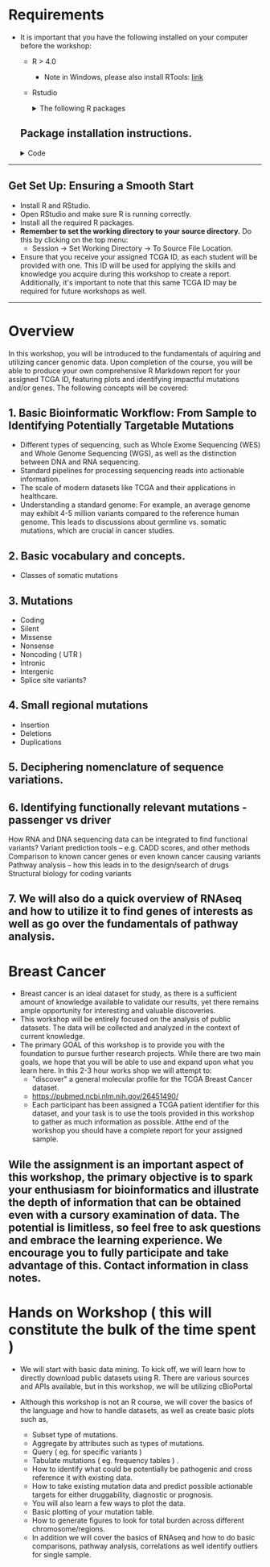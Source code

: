 # Requirements
  * It is important that you have the following installed on your computer before the workshop:
    * R > 4.0 
      + Note in Windows, please also install RTools: <a href="https://cran.r-project.org/bin/windows/Rtools/">link</a>
    * Rstudio
      <details>
        <summary>The following R packages </summary>
        
        ### Bioinformatics and Genomics
        1. **cBioPortalData** ~cgdsr~: An API interface to the Cancer Genomics Data Server (CGDS) which provides functions for accessing and retrieving data from the CGDS.
        2. **clusterProfiler**: Statistical analysis and visualization of functional profiles for genes and gene clusters.
        3. **DOSE**: package for Disease Ontology Semantic and Enrichment analysis.
        4. **org.Hs.eg.db**: Genome wide annotation for Human, primarily based on mapping using Entrez Gene identifiers.
        5. **qpcR**: functions for qPCR.  
        
        ### Data Visualization
        1. **ggplot2**: creating graphics, based on The Grammar of Graphics.
        2. **VennDiagram**: Generates Venn and Euler plots.
        3. **gridExtra**: Provides functions to arrange multiple grid-based plots on a page.
        4. **ggrepel**: Provides geoms for ggplot2 to repel overlapping text labels.
        5. **ggpubr**: 'ggplot2' Based Publication Ready Plots.
        
        ### Data Manipulation and Analysis
        1. **dplyr**: Provides functions for the most common data manipulation.
        2. **reshape2**: Reshaping data.
        3. **DT**: Provides an interface to the JavaScript library DataTables to display R data as interactive HTML tables.
        
        ### Reporting and Documentation
        1. **knitr**: Provides a general-purpose tool for dynamic report generation in R using Literate Programming techniques.
        2. **kableExtra**: Provides complex tables with merged cells, and enhanced styles.

      </details>

    ## Package installation instructions.  
    <details> 
      <summary>Code</summary>
      
      ```
        
        if(!require(devtools)) { install.packages("devtools") }
        if(!require(BiocManager)) { install.packages("BiocManager") }

        # this version is now obsolete ( leaving here as reminder to always save local copies )  
        # devtools::install_github("cBioPortal/cgdsr")
        
        BiocManager::install(c( "cBioPortalData", "ggplot2", "knitr", "kableExtra", "dplyr", "VennDiagram", "reshape2", 
                              "gridExtra", "ggrepel", "DT", "ggpubr", "qpcR",
                              "clusterProfiler", "DOSE", "org.Hs.eg.db"))
    ```
    </details>


---
## Get Set Up: Ensuring a Smooth Start

* Install R and RStudio.
* Open RStudio and make sure R is running correctly.
* Install all the required R packages.
* __Remember to set the working directory to your source directory.__ Do this by clicking on the top menu:
  + Session -> Set Working Directory -> To Source File Location.
* Ensure that you receive your assigned TCGA ID, as each student will be provided with one. This ID will be used for applying the skills and knowledge you acquire during this workshop to create a report. Additionally, it's important to note that this same TCGA ID may be required for future workshops as well. 

---

# Overview
In this workshop, you will be introduced to the fundamentals of aquiring and utilizing cancer genomic data. Upon completion of the course, you will be able to produce your own comprehensive R Markdown report for your assigned TCGA ID, featuring plots and identifying impactful mutations and/or genes. The following concepts will be covered: 

## 1. Basic Bioinformatic Workflow: From Sample to Identifying Potentially Targetable Mutations

* Different types of sequencing, such as Whole Exome Sequencing (WES) and Whole Genome Sequencing (WGS), as well as the distinction between DNA and RNA sequencing.
* Standard pipelines for processing sequencing reads into actionable information.
* The scale of modern datasets like TCGA and their applications in healthcare.
* Understanding a standard genome: For example, an average genome may exhibit 4-5 million variants compared to the reference human genome. This leads to discussions about germline vs. somatic mutations, which are crucial in cancer studies.


## 2. Basic vocabulary and concepts. 

* Classes of somatic mutations

## 3. Mutations 
* Coding 
* Silent
* Missense
* Nonsense
* Noncoding ( UTR ) 
* Intronic
* Intergenic
* Splice site variants?

## 4. Small regional mutations

* Insertion
* Deletions
* Duplications

## 5. Deciphering nomenclature of sequence variations.

## 6. Identifying functionally relevant mutations - passenger vs driver
How RNA and DNA sequencing data can be integrated to find functional variants?
Variant prediction tools – e.g. CADD scores, and other methods
Comparison to known cancer genes or even known cancer causing variants
Pathway analysis – how this leads in to the design/search of drugs
Structural biology for coding variants

## 7. We will also do a quick overview of RNAseq and how to utilize it to find genes of interests as well as go over the fundamentals of pathway analysis. 

# Breast Cancer
  * Breast cancer is an ideal dataset for study, as there is a sufficient amount of knowledge available to validate our results, yet there remains ample opportunity for interesting and valuable discoveries.
  * This workshop will be entirely focused on the analysis of public datasets. The data will be collected and analyzed in the context of current knowledge.
  * The primary GOAL of this workshop is to provide you with the foundation to pursue further research projects. While there are two main goals, we hope that you will be able to use and expand upon what you learn here. In this 2-3 hour works shop we will attempt to: 
    + "discover" a general molecular profile for the TCGA Breast Cancer dataset.  
    + https://pubmed.ncbi.nlm.nih.gov/26451490/
    + Each participant has been assigned a TCGA patient identifier for this dataset, and your task is to use the tools provided in this workshop to gather as much information as possible. Atthe end of the workshop you should have a complete report for your assigned sample. 

## Wile the assignment is an important aspect of this workshop, the primary objective is to spark your enthusiasm for bioinformatics and illustrate the depth of information that can be obtained even with a cursory examination of data. The potential is limitless, so feel free to ask questions and embrace the learning experience. We encourage you to fully participate and take advantage of this. Contact information in class notes. 
  

# Hands on Workshop ( this will constitute the bulk of the time spent )

* We will start with basic data mining. To kick off, we will learn how to directly download public datasets using R. There are various sources and APIs available, but in this workshop, we will be utilizing cBioPortal
* Although this workshop is not an R course, we will cover the basics of the language and how to handle datasets, as well as create basic plots such as, 

    + Subset type of mutations.  
    + Aggregate by attributes such as types of mutations. 
    + Query ( eg. for specific variants ) 
    + Tabulate mutations ( eg. frequency tables ) . 
    + How to identify what could be potentially be pathogenic and cross reference it with existing data. 
    + How to take existing mutation data and predict possible actionable targets for either druggability, diagnostic or prognosis. 
    + You will also learn a few ways to plot the data. 
    + Basic plotting of your mutation table. 
    + How to generate figures to look for total burden across different chromosome/regions.
    + In addition we will cover the basics of RNAseq and how to do basic comparisons, pathway analysis, correlations as well identify outliers for single sample. 



